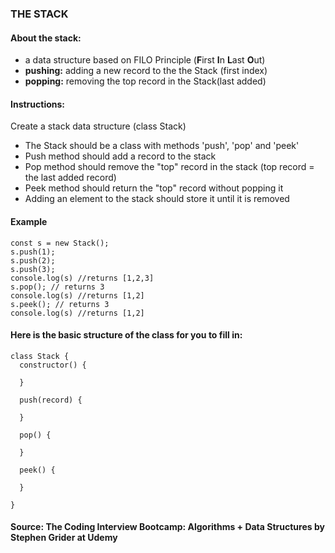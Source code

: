 ### THE STACK

#### About the stack: 
- a data structure based on FILO Principle (**F**irst **I**n **L**ast **O**ut)
- **pushing:** adding a new record to the the Stack (first index)
- **popping:** removing the top record in the Stack(last added)

#### Instructions: 

Create a stack data structure (class Stack)

- The Stack should be a class with methods 'push', 'pop' and 'peek'
- Push method should add a record to the stack
- Pop method should remove the "top" record in the stack (top record = the last added record)
- Peek method should return the "top" record without popping it
- Adding an element to the stack should store it until it is removed

#### Example 

````
const s = new Stack();
s.push(1);
s.push(2);
s.push(3);
console.log(s) //returns [1,2,3]
s.pop(); // returns 3
console.log(s) //returns [1,2]
s.peek(); // returns 3
console.log(s) //returns [1,2]
````

#### Here is the basic structure of the class for you to fill in:  
````
class Stack {
  constructor() {
   
  }

  push(record) {
    
  }

  pop() {
  
  }

  peek() {
  
  }

}
````

#### Source: The Coding Interview Bootcamp: Algorithms + Data Structures by Stephen Grider at Udemy 

